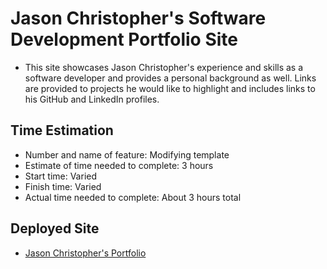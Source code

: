 # Jason Christopher's Software Development Portfolio Site

* This site showcases Jason Christopher's experience and skills as a software developer and provides a personal background as well. Links are provided to projects he would like to highlight and includes links to his GitHub and LinkedIn profiles.

## Time Estimation

* Number and name of feature: Modifying template
* Estimate of time needed to complete: 3 hours
* Start time: Varied
* Finish time: Varied
* Actual time needed to complete: About 3 hours total

## Deployed Site

* [Jason Christopher's Portfolio](https://jason-christopher-portfolio.netlify.app)
